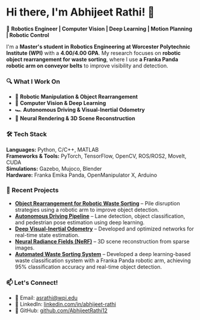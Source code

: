 # Hi there, I'm Abhijeet Rathi! 👋  
🚀 **Robotics Engineer | Computer Vision | Deep Learning | Motion Planning | Robotic Control**  

I'm a **Master's student in Robotics Engineering at Worcester Polytechnic Institute (WPI)** with a **4.00/4.00 GPA**. My research focuses on **robotic object rearrangement for waste sorting**, where I use **a Franka Panda robotic arm on conveyor belts** to improve visibility and detection.  

### 🔍 **What I Work On**  
- 🤖 **Robotic Manipulation & Object Rearrangement**  
- 🎯 **Computer Vision & Deep Learning**  
- 🏎️ **Autonomous Driving & Visual-Inertial Odometry**  
- 🔬 **Neural Rendering & 3D Scene Reconstruction**  

### 🛠 **Tech Stack**  
**Languages:** Python, C/C++, MATLAB  
**Frameworks & Tools:** PyTorch, TensorFlow, OpenCV, ROS/ROS2, MoveIt, CUDA  
**Simulations:** Gazebo, Mujoco, Blender  
**Hardware:** Franka Emika Panda, OpenManipulator X, Arduino  

### 📌 **Recent Projects**  
- **[Object Rearrangement for Robotic Waste Sorting](#)** – Pile disruption strategies using a robotic arm to improve object detection.
- **[Autonomous Driving Pipeline](#)** – Lane detection, object classification, and pedestrian pose estimation using deep learning.  
- **[Deep Visual-Inertial Odometry](#)** – Developed and optimized networks for real-time state estimation.  
- **[Neural Radiance Fields (NeRF)](#)** – 3D scene reconstruction from sparse images.
- **[Automated Waste Sorting System](#)** – Developed a deep learning-based waste classification system with a Franka Panda robotic arm, achieving 95% classification accuracy and real-time object detection.  

### 📫 **Let's Connect!**  
- 📩 Email: [asrathi@wpi.edu](mailto:asrathi@wpi.edu)  
- 🔗 LinkedIn: [linkedin.com/in/abhijeet-rathi](https://www.linkedin.com/in/abhijeet-rathi/)  
- 🐙 GitHub: [github.com/AbhijeetRathi12](https://github.com/AbhijeetRathi12)  

<!--
**AbhijeetRathi12/AbhijeetRathi12** is a ✨ _special_ ✨ repository because its `README.md` (this file) appears on your GitHub profile.

Here are some ideas to get you started:

- 🔭 I’m currently working on ...
- 🌱 I’m currently learning ...
- 👯 I’m looking to collaborate on ...
- 🤔 I’m looking for help with ...
- 💬 Ask me about ...
- 📫 How to reach me: ...
- 😄 Pronouns: ...
- ⚡ Fun fact: ...
-->

